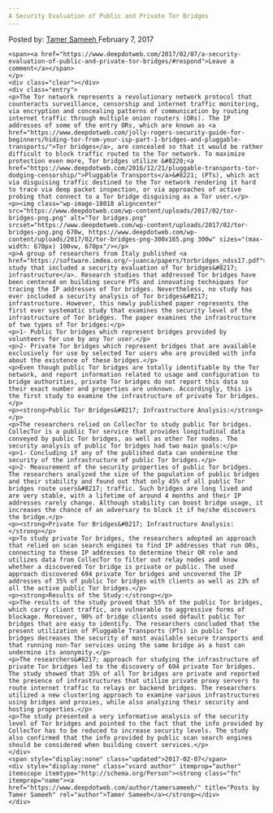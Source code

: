 ```yaml
---
A Security Evaluation of Public and Private Tor Bridges
---
```

<article class="post-listing post-18014 post type-post status-publish format-standard has-post-thumbnail hentry
    <div class="post-inner">
    <p class="post-meta">
    <span>Posted by: <a href="https://www.deepdotweb.com/author/tamersameeh/" title="">Tamer Sameeh </a></span>
    <span>February 7, 2017</span>
    
    <span><a href="https://www.deepdotweb.com/2017/02/07/a-security-evaluation-of-public-and-private-tor-bridges/#respond">Leave a comment</a></span>
    </p>
    <div class="clear"></div>
    <div class="entry">
    <p>The Tor network represents a revolutionary network protocol that counteracts surveillance, censorship and internet traffic monitoring, via encryption and concealing patterns of communication by routing internet traffic through multiple onion routers (ORs). The IP addresses of some of the entry ORs, which are known as <a href="https://www.deepdotweb.com/jolly-rogers-security-guide-for-beginners/hiding-tor-from-your-isp-part-1-bridges-and-pluggable-transports/">Tor bridges</a>, are concealed so that it would be rather difficult to block traffic routed to the Tor network. To maximize protection even more, Tor bridges utilize &#8220;<a href="https://www.deepdotweb.com/2016/12/21/pluggable-transports-tor-dodging-censorship/">Pluggable Transports</a>&#8221; (PTs), which act via disguising traffic destined to the Tor network rendering it hard to trace via deep packet inspection, or via approaches of active probing that connect to a Tor bridge disguising as a Tor user.</p>
    <p><img class="wp-image-18018 aligncenter" src="https://www.deepdotweb.com/wp-content/uploads/2017/02/tor-bridges-png.png" alt="Tor bridges.png" srcset="https://www.deepdotweb.com/wp-content/uploads/2017/02/tor-bridges-png.png 670w, https://www.deepdotweb.com/wp-content/uploads/2017/02/tor-bridges-png-300x165.png 300w" sizes="(max-width: 670px) 100vw, 670px"/></p>
    <p>A group of researchers from Italy published <a href="https://software.imdea.org/~juanca/papers/torbridges_ndss17.pdf">a study that included a security evaluation of Tor bridges&#8217; infrastructure</a>. Research studies that addressed Tor bridges have been centered on building secure PTs and innovating techniques for tracing the IP addresses of Tor bridges. Nevertheless, no study has ever included a security analysis of Tor bridges&#8217; infrastructure. However, this newly published paper represents the first ever systematic study that examines the security level of the infrastructure of Tor bridges. The paper examines the infrastructure of two types of Tor bridges:</p>
    <p>1- Public Tor bridges which represent bridges provided by volunteers for use by any Tor user.</p>
    <p>2- Private Tor bridges which represent bridges that are available exclusively for use by selected Tor users who are provided with info about the existence of these bridges.</p>
    <p>Even though public Tor bridges are totally identifiable by the Tor network, and report information related to usage and configuration to bridge authorities, private Tor bridges do not report this data so their exact number and properties are unknown. Accordingly, this is the first study to examine the infrastructure of private Tor bridges.</p>
    <p><strong>Public Tor Bridges&#8217; Infrastructure Analysis:</strong></p>
    <p>The researchers relied on CollecTor to study public Tor bridges. CollecTor is a public Tor service that provides longitudinal data conveyed by public Tor bridges, as well as other Tor nodes. The security analysis of public Tor bridges had two main goals:</p>
    <p>1- Concluding if any of the published data can undermine the security of the infrastructure of public Tor bridges.</p>
    <p>2- Measurement of the security properties of public Tor bridges. The researchers analyzed the size of the population of public bridges and their stability and found out that only 45% of all public Tor bridges route users&#8217; traffic. Such bridges are long lived and are very stable, with a lifetime of around 4 months and their IP addresses rarely change. Although stability can boost bridge usage, it increases the chance of an adversary to block it if he/she discovers the bridge.</p>
    <p><strong>Private Tor Bridges&#8217; Infrastructure Analysis:</strong></p>
    <p>To study private Tor bridges, the researchers adopted an approach that relied on scan search engines to find IP addresses that run ORs, connecting to these IP addresses to determine their OR role and utilizes data from CollecTor to filter out relay nodes and know whether a discovered Tor bridge is private or public. The used approach discovered 694 private Tor bridges and uncovered the IP addresses of 35% of public Tor bridges with clients as well as 23% of all the active public Tor bridges.</p>
    <p><strong>Results of the Study:</strong></p>
    <p>The results of the study proved that 55% of the public Tor bridges, which carry client traffic, are vulnerable to aggressive forms of blockage. Moreover, 90% of bridge clients used default public Tor bridges that are easy to identify. The researchers concluded that the present utilization of Pluggable Transports (PTs) in public Tor bridges decreases the security of most available secure transports and that running non-Tor services using the same bridge as a host can undermine its anonymity.</p>
    <p>The researchers&#8217; approach for studying the infrastructure of private Tor bridges led to the discovery of 694 private Tor bridges. The study showed that 35% of all Tor bridges are private and reported the presence of infrastructures that utilize private proxy servers to route internet traffic to relays or backend bridges. The researchers utilized a new clustering approach to examine various infrastructures using bridges and proxies, while also analyzing their security and hosting properties.</p>
    <p>The study presented a very informative analysis of the security level of Tor bridges and pointed to the fact that the info provided by CollecTor has to be reduced to increase security levels. The study also confirmed that the info provided by public scan search engines should be considered when building covert services.</p>
    </div>
    <span style="display:none" class="updated">2017-02-07</span>
    <div style="display:none" class="vcard author" itemprop="author" itemscope itemtype="http://schema.org/Person"><strong class="fn" itemprop="name"><a href="https://www.deepdotweb.com/author/tamersameeh/" title="Posts by Tamer Sameeh" rel="author">Tamer Sameeh</a></strong></div>
    </div>
</article>

